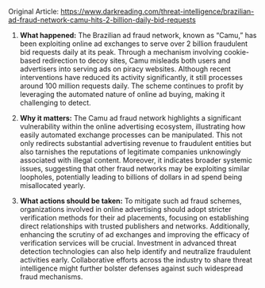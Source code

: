 Original Article: https://www.darkreading.com/threat-intelligence/brazilian-ad-fraud-network-camu-hits-2-billion-daily-bid-requests

1) **What happened:** The Brazilian ad fraud network, known as “Camu,” has been exploiting online ad exchanges to serve over 2 billion fraudulent bid requests daily at its peak. Through a mechanism involving cookie-based redirection to decoy sites, Camu misleads both users and advertisers into serving ads on piracy websites. Although recent interventions have reduced its activity significantly, it still processes around 100 million requests daily. The scheme continues to profit by leveraging the automated nature of online ad buying, making it challenging to detect.

2) **Why it matters:** The Camu ad fraud network highlights a significant vulnerability within the online advertising ecosystem, illustrating how easily automated exchange processes can be manipulated. This not only redirects substantial advertising revenue to fraudulent entities but also tarnishes the reputations of legitimate companies unknowingly associated with illegal content. Moreover, it indicates broader systemic issues, suggesting that other fraud networks may be exploiting similar loopholes, potentially leading to billions of dollars in ad spend being misallocated yearly.

3) **What actions should be taken:** To mitigate such ad fraud schemes, organizations involved in online advertising should adopt stricter verification methods for their ad placements, focusing on establishing direct relationships with trusted publishers and networks. Additionally, enhancing the scrutiny of ad exchanges and improving the efficacy of verification services will be crucial. Investment in advanced threat detection technologies can also help identify and neutralize fraudulent activities early. Collaborative efforts across the industry to share threat intelligence might further bolster defenses against such widespread fraud mechanisms.